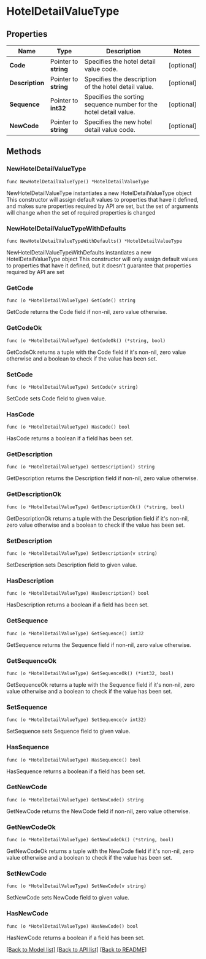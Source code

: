 # HotelDetailValueType

## Properties

Name | Type | Description | Notes
------------ | ------------- | ------------- | -------------
**Code** | Pointer to **string** | Specifies the hotel detail value code. | [optional] 
**Description** | Pointer to **string** | Specifies the description of the hotel detail value. | [optional] 
**Sequence** | Pointer to **int32** | Specifies the sorting sequence number for the hotel detail value. | [optional] 
**NewCode** | Pointer to **string** | Specifies the new hotel detail value code. | [optional] 

## Methods

### NewHotelDetailValueType

`func NewHotelDetailValueType() *HotelDetailValueType`

NewHotelDetailValueType instantiates a new HotelDetailValueType object
This constructor will assign default values to properties that have it defined,
and makes sure properties required by API are set, but the set of arguments
will change when the set of required properties is changed

### NewHotelDetailValueTypeWithDefaults

`func NewHotelDetailValueTypeWithDefaults() *HotelDetailValueType`

NewHotelDetailValueTypeWithDefaults instantiates a new HotelDetailValueType object
This constructor will only assign default values to properties that have it defined,
but it doesn't guarantee that properties required by API are set

### GetCode

`func (o *HotelDetailValueType) GetCode() string`

GetCode returns the Code field if non-nil, zero value otherwise.

### GetCodeOk

`func (o *HotelDetailValueType) GetCodeOk() (*string, bool)`

GetCodeOk returns a tuple with the Code field if it's non-nil, zero value otherwise
and a boolean to check if the value has been set.

### SetCode

`func (o *HotelDetailValueType) SetCode(v string)`

SetCode sets Code field to given value.

### HasCode

`func (o *HotelDetailValueType) HasCode() bool`

HasCode returns a boolean if a field has been set.

### GetDescription

`func (o *HotelDetailValueType) GetDescription() string`

GetDescription returns the Description field if non-nil, zero value otherwise.

### GetDescriptionOk

`func (o *HotelDetailValueType) GetDescriptionOk() (*string, bool)`

GetDescriptionOk returns a tuple with the Description field if it's non-nil, zero value otherwise
and a boolean to check if the value has been set.

### SetDescription

`func (o *HotelDetailValueType) SetDescription(v string)`

SetDescription sets Description field to given value.

### HasDescription

`func (o *HotelDetailValueType) HasDescription() bool`

HasDescription returns a boolean if a field has been set.

### GetSequence

`func (o *HotelDetailValueType) GetSequence() int32`

GetSequence returns the Sequence field if non-nil, zero value otherwise.

### GetSequenceOk

`func (o *HotelDetailValueType) GetSequenceOk() (*int32, bool)`

GetSequenceOk returns a tuple with the Sequence field if it's non-nil, zero value otherwise
and a boolean to check if the value has been set.

### SetSequence

`func (o *HotelDetailValueType) SetSequence(v int32)`

SetSequence sets Sequence field to given value.

### HasSequence

`func (o *HotelDetailValueType) HasSequence() bool`

HasSequence returns a boolean if a field has been set.

### GetNewCode

`func (o *HotelDetailValueType) GetNewCode() string`

GetNewCode returns the NewCode field if non-nil, zero value otherwise.

### GetNewCodeOk

`func (o *HotelDetailValueType) GetNewCodeOk() (*string, bool)`

GetNewCodeOk returns a tuple with the NewCode field if it's non-nil, zero value otherwise
and a boolean to check if the value has been set.

### SetNewCode

`func (o *HotelDetailValueType) SetNewCode(v string)`

SetNewCode sets NewCode field to given value.

### HasNewCode

`func (o *HotelDetailValueType) HasNewCode() bool`

HasNewCode returns a boolean if a field has been set.


[[Back to Model list]](../README.md#documentation-for-models) [[Back to API list]](../README.md#documentation-for-api-endpoints) [[Back to README]](../README.md)


